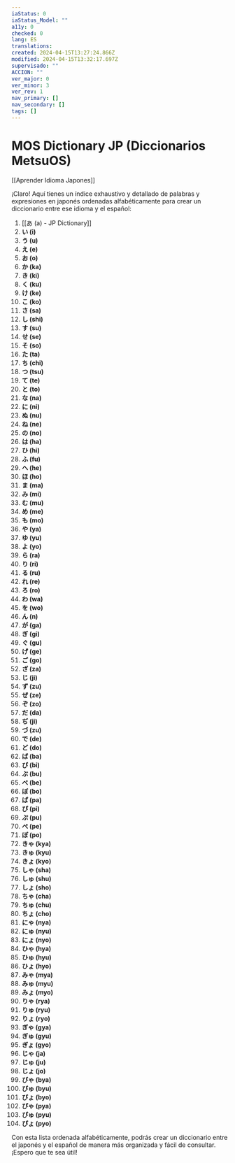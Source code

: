 ```yaml
---
iaStatus: 0
iaStatus_Model: ""
a11y: 0
checked: 0
lang: ES
translations: 
created: 2024-04-15T13:27:24.866Z
modified: 2024-04-15T13:32:17.697Z
supervisado: ""
ACCION: ""
ver_major: 0
ver_minor: 3
ver_rev: 1
nav_primary: []
nav_secondary: []
tags: []
---
```

# MOS Dictionary  JP (Diccionarios MetsuOS)

[[Aprender Idioma Japones]]

¡Claro! Aquí tienes un índice exhaustivo y detallado de palabras y expresiones en japonés ordenadas alfabéticamente para crear un diccionario entre ese idioma y el español:

1. [[あ (a) - JP Dictionary]]
2. **い (i)**
3. **う (u)**
4. **え (e)**
5. **お (o)**
6. **か (ka)**
7. **き (ki)**
8. **く (ku)**
9. **け (ke)**
10. **こ (ko)**
11. **さ (sa)**
12. **し (shi)**
13. **す (su)**
14. **せ (se)**
15. **そ (so)**
16. **た (ta)**
17. **ち (chi)**
18. **つ (tsu)**
19. **て (te)**
20. **と (to)**
21. **な (na)**
22. **に (ni)**
23. **ぬ (nu)**
24. **ね (ne)**
25. **の (no)**
26. **は (ha)**
27. **ひ (hi)**
28. **ふ (fu)**
29. **へ (he)**
30. **ほ (ho)**
31. **ま (ma)**
32. **み (mi)**
33. **む (mu)**
34. **め (me)**
35. **も (mo)**
36. **や (ya)**
37. **ゆ (yu)**
38. **よ (yo)**
39. **ら (ra)**
40. **り (ri)**
41. **る (ru)**
42. **れ (re)**
43. **ろ (ro)**
44. **わ (wa)**
45. **を (wo)**
46. **ん (n)**
47. **が (ga)**
48. **ぎ (gi)**
49. **ぐ (gu)**
50. **げ (ge)**
51. **ご (go)**
52. **ざ (za)**
53. **じ (ji)**
54. **ず (zu)**
55. **ぜ (ze)**
56. **ぞ (zo)**
57. **だ (da)**
58. **ぢ (ji)**
59. **づ (zu)**
60. **で (de)**
61. **ど (do)**
62. **ば (ba)**
63. **び (bi)**
64. **ぶ (bu)**
65. **べ (be)**
66. **ぼ (bo)**
67. **ぱ (pa)**
68. **ぴ (pi)**
69. **ぷ (pu)**
70. **ぺ (pe)**
71. **ぽ (po)**
72. **きゃ (kya)**
73. **きゅ (kyu)**
74. **きょ (kyo)**
75. **しゃ (sha)**
76. **しゅ (shu)**
77. **しょ (sho)**
78. **ちゃ (cha)**
79. **ちゅ (chu)**
80. **ちょ (cho)**
81. **にゃ (nya)**
82. **にゅ (nyu)**
83. **にょ (nyo)**
84. **ひゃ (hya)**
85. **ひゅ (hyu)**
86. **ひょ (hyo)**
87. **みゃ (mya)**
88. **みゅ (myu)**
89. **みょ (myo)**
90. **りゃ (rya)**
91. **りゅ (ryu)**
92. **りょ (ryo)**
93. **ぎゃ (gya)**
94. **ぎゅ (gyu)**
95. **ぎょ (gyo)**
96. **じゃ (ja)**
97. **じゅ (ju)**
98. **じょ (jo)**
99. **びゃ (bya)**
100. **びゅ (byu)**
101. **びょ (byo)**
102. **ぴゃ (pya)**
103. **ぴゅ (pyu)**
104. **ぴょ (pyo)**

Con esta lista ordenada alfabéticamente, podrás crear un diccionario entre el japonés y el español de manera más organizada y fácil de consultar. ¡Espero que te sea útil!